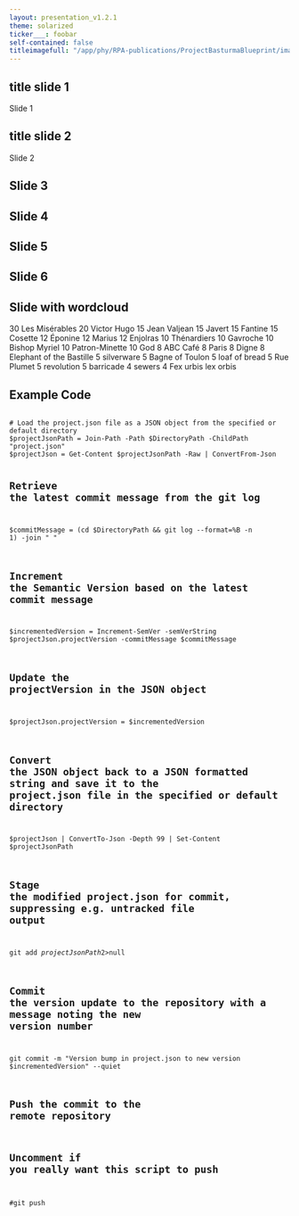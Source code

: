 ```yaml
---
layout: presentation_v1.2.1
theme: solarized
ticker___: foobar
self-contained: false
titleimagefull: "/app/phy/RPA-publications/ProjectBasturmaBlueprint/images/cprima_pipelines_valves_nodes_fe463353-c3ea-484c-a68c-21ad1189e24e.png"
---
```


<section><h2>title slide 1</h2>Slide 1</section>
<section><h2>title slide 2</h2>Slide 2</section>

<section data-ticker='{"visibility": "visible", "_tickertext__": "foobar" }' >
    <h1>Slide 3</h1>
</section>

<section data-ticker='{"text": "Ticker Content for Section 4"}'>
    <h1>Slide 4</h1>
</section>

<section data-ticker='{"text": "Ticker Content for Section 5"}' >
    <h1>Slide 5</h1>
</section>

<section data-lower-third='{"visibility": "expanded", "layout": "one-line", "content": {"line1": "Foobar"}}'>
    <h1>Slide 6</h1>
</section>

<section>
<h2>Slide with wordcloud</h2>
<p class="stretch" wordcloud-activate="once" wordcloud='{ "minRotation": 0.1, "maxRotation": 0.9, "rotateRatio": 0.8, "rotationSteps": 99, "color": "random-dark", "backgroundColor": "" }'>
30 Les Misérables
20 Victor Hugo
15 Jean Valjean
15 Javert
15 Fantine
15 Cosette
12 Éponine
12 Marius
12 Enjolras
10 Thénardiers
10 Gavroche
10 Bishop Myriel
10 Patron-Minette
10 God
8 ABC Café
8 Paris
8 Digne
8 Elephant of the Bastille
5 silverware
5 Bagne of Toulon
5 loaf of bread
5 Rue Plumet
5 revolution
5 barricade
4 sewers
4 Fex urbis lex orbis
</p>
</section>



<section data-lower-third='{"visibility": "collapsed", "layout": "two-line", "content": {"line1": "Title", "line2": "Subtitle"}}'>
<h2>Example Code</h2>
<pre class="r-stretch r-fit-text"><code data-trim data-noescape>
# Load the project.json file as a JSON object from the specified or default directory
$projectJsonPath = Join-Path -Path $DirectoryPath -ChildPath "project.json"
$projectJson = Get-Content $projectJsonPath -Raw | ConvertFrom-Json

# Retrieve the latest commit message from the git log
$commitMessage = (cd $DirectoryPath && git log --format=%B -n 1) -join " "

# Increment the Semantic Version based on the latest commit message
$incrementedVersion = Increment-SemVer -semVerString $projectJson.projectVersion -commitMessage $commitMessage

# Update the projectVersion in the JSON object
$projectJson.projectVersion = $incrementedVersion

# Convert the JSON object back to a JSON formatted string and save it to the project.json file in the specified or default directory
$projectJson | ConvertTo-Json -Depth 99 | Set-Content $projectJsonPath

# Stage the modified project.json for commit, suppressing e.g. untracked file output
git add $projectJsonPath 2>$null

# Commit the version update to the repository with a message noting the new version number
git commit -m "Version bump in project.json to new version $incrementedVersion" --quiet

# Push the commit to the remote repository
# Uncomment if you really want this script to push
#git push</code></pre>

</section>
